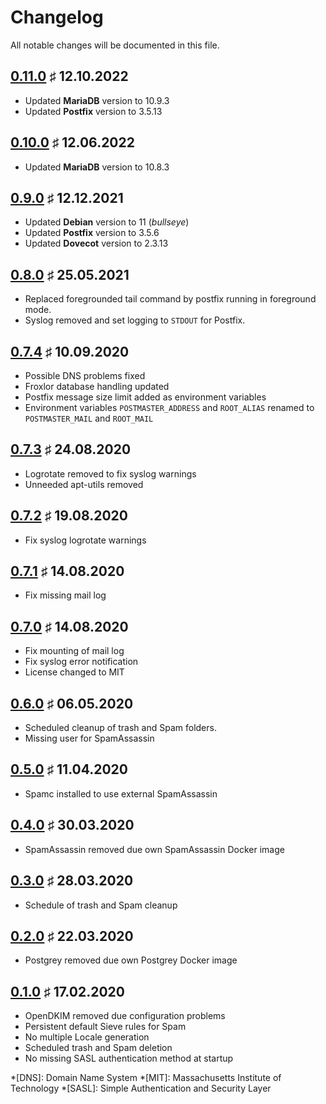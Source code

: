 # Changelog

All notable changes will be documented in this file.

<a name="v0.11.0"></a>
## [0.11.0](https://github.com/bloodhunterd/froxlor-mail/releases/tag/0.11.0) &#9839; 12.10.2022

* Updated **MariaDB** version to 10.9.3
* Updated **Postfix** version to 3.5.13

<a name="v0.10.0"></a>
## [0.10.0](https://github.com/bloodhunterd/froxlor-mail/releases/tag/0.10.0) &#9839; 12.06.2022

* Updated **MariaDB** version to 10.8.3

<a name="v0.9.0"></a>
## [0.9.0](https://github.com/bloodhunterd/froxlor-mail/releases/tag/0.9.0) &#9839; 12.12.2021

* Updated **Debian** version to 11 (*bullseye*)
* Updated **Postfix** version to 3.5.6
* Updated **Dovecot** version to 2.3.13

<a name="v0.8.0"></a>
## [0.8.0](https://github.com/bloodhunterd/froxlor-mail/releases/tag/0.8.0) &#9839; 25.05.2021

* Replaced foregrounded tail command by postfix running in foreground mode.
* Syslog removed and set logging to `STDOUT` for Postfix.

<a name="v0.7.4"></a>
## [0.7.4](https://github.com/bloodhunterd/froxlor-mail/releases/tag/0.7.4) &#9839; 10.09.2020

* Possible DNS problems fixed
* Froxlor database handling updated
* Postfix message size limit added as environment variables
* Environment variables `POSTMASTER_ADDRESS` and `ROOT_ALIAS` renamed to `POSTMASTER_MAIL` and `ROOT_MAIL`

<a name="v0.7.3"></a>
## [0.7.3](https://github.com/bloodhunterd/froxlor-mail/releases/tag/0.7.3) &#9839; 24.08.2020

* Logrotate removed to fix syslog warnings
* Unneeded apt-utils removed

<a name="v0.7.2"></a>
## [0.7.2](https://github.com/bloodhunterd/froxlor-mail/releases/tag/0.7.2) &#9839; 19.08.2020

* Fix syslog logrotate warnings

<a name="v0.7.1"></a>
## [0.7.1](https://github.com/bloodhunterd/froxlor-mail/releases/tag/0.7.1) &#9839; 14.08.2020

* Fix missing mail log

<a name="v0.7.0"></a>
## [0.7.0](https://github.com/bloodhunterd/froxlor-mail/releases/tag/0.7.0) &#9839; 14.08.2020

* Fix mounting of mail log 
* Fix syslog error notification
* License changed to MIT

<a name="v0.6.0"></a>
## [0.6.0](https://github.com/bloodhunterd/froxlor-mail/releases/tag/0.6.0) &#9839; 06.05.2020

* Scheduled cleanup of trash and Spam folders.
* Missing user for SpamAssassin

<a name="v0.5.0"></a>
## [0.5.0](https://github.com/bloodhunterd/froxlor-mail/releases/tag/0.5.0) &#9839; 11.04.2020

* Spamc installed to use external SpamAssassin

<a name="v0.4.0"></a>
## [0.4.0](https://github.com/bloodhunterd/froxlor-mail/releases/tag/0.4.0) &#9839; 30.03.2020

* SpamAssassin removed due own SpamAssassin Docker image

<a name="v0.3.0"></a>
## [0.3.0](https://github.com/bloodhunterd/froxlor-mail/releases/tag/0.3.0) &#9839; 28.03.2020

* Schedule of trash and Spam cleanup

<a name="v0.2.0"></a>
## [0.2.0](https://github.com/bloodhunterd/froxlor-mail/releases/tag/0.2.0) &#9839; 22.03.2020

* Postgrey removed due own Postgrey Docker image

<a name="v0.1.0"></a>
## [0.1.0](https://github.com/bloodhunterd/froxlor-mail/releases/tag/0.1.0) &#9839; 17.02.2020

* OpenDKIM removed due configuration problems
* Persistent default Sieve rules for Spam
* No multiple Locale generation
* Scheduled trash and Spam deletion
* No missing SASL authentication method at startup

*[DNS]: Domain Name System
*[MIT]: Massachusetts Institute of Technology
*[SASL]: Simple Authentication and Security Layer
